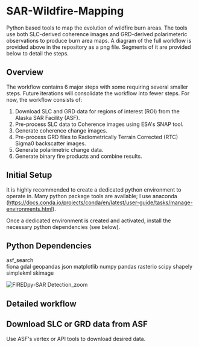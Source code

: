 # SAR-Wildfire-Mapping
Python based tools to map the evolution of wildfire burn areas. The tools use both SLC-derived coherence images and GRD-derived polarimeteric observations to produce burn area maps. A diagram of the full workflow is provided above in the repository as a png file. Segments of it are provided below to detail the steps.   

## Overview
The workflow contains 6 major steps with some requiring several smaller steps. Future iterations will consolidate the workflow into fewer steps. For now, the workflow consists of:
  1) Download SLC and GRD data for regions of interest (ROI) from the Alaska SAR Facility (ASF).
  2) Pre-process SLC data to Coherence images using ESA's SNAP tool.
  3) Generate coherence change images.
  4) Pre-process GRD files to Radiometrically Terrain Corrected (RTC) Sigma0 backscatter images.
  5) Generate polarimetric change data.
  6) Generate binary fire products and combine results.


## Initial Setup 
It is highly recommended to create a dedicated python environment to operate in. Many python package tools are available; I use anaconda (https://docs.conda.io/projects/conda/en/latest/user-guide/tasks/manage-environments.html).

Once a dedicated environment is created and activated, install the necessary python dependencies (see below). 



## Python Dependencies
asf_search <br>
fiona
gdal
geopandas
json
matplotlib
numpy
pandas
rasterio
scipy
shapely
simplekml
skimage


![FIREDpy-SAR Detection_zoom](https://github.com/user-attachments/assets/24a38cf5-5bbc-4071-9e8e-582626ec9bf0)




## Detailed workflow
## Download SLC or GRD data from ASF
Use ASF's vertex or API tools to download desired data.



